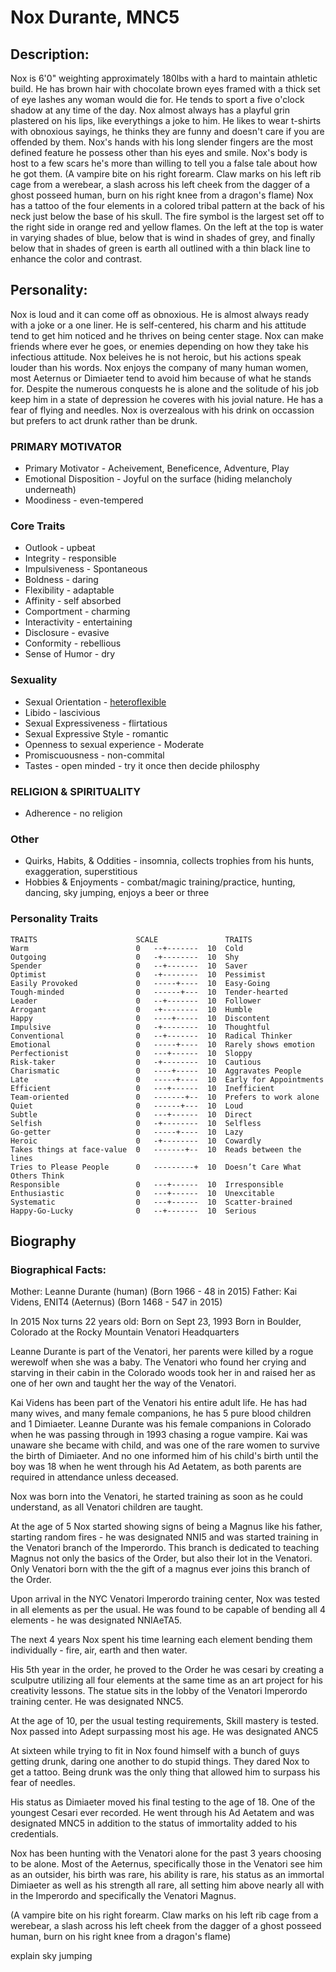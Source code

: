 # Nox Durante, MNC5

## Description:
Nox is 6'0" weighting approximately 180lbs with a hard to maintain athletic build.  He has brown hair with chocolate brown eyes framed with a thick set of eye lashes any woman would die for.  He tends to sport a five o'clock shadow at any time of the day.  Nox almost always has a playful grin plastered on his lips, like everythings a joke to him.  He likes to wear t-shirts with obnoxious sayings, he thinks they are funny and doesn't care if you are offended by them.  Nox's hands with his  long slender fingers are the most defined feature he possess other than his eyes and smile.  Nox's body is host to a few scars he's more than willing to tell you a false tale about how he got them.  (A vampire bite on his right forearm.  Claw marks on his left rib cage from a werebear, a slash across his left cheek from the dagger of a ghost posseed human, burn on his right knee from a dragon's flame) Nox has a tattoo of the four elements in a colored tribal pattern at the back of his neck just below the base of his skull.  The fire symbol is the largest set off to the right side in orange red and yellow flames.  On the left at the top is water in varying shades of blue, below that is wind in shades of grey, and finally below that in shades of green is earth all outlined with a thin black line to enhance the color and contrast.

## Personality:
Nox is loud and it can come off as obnoxious.  He is almost always ready with a joke or a one liner.  He is self-centered, his charm and his attitude tend to get him noticed and he thrives on being center stage.  Nox can make friends where ever he goes, or enemies depending on how they take his infectious attitude.  Nox beleives he is not heroic, but his actions speak louder than his words.  Nox enjoys the company of many human women, most Aeternus or Dimiaeter tend to avoid him because of what he stands for.  Despite the numerous conquests he is alone and the solitude of his job keep him in a state of depression he coveres with his jovial nature.  He has a fear of flying and needles.  Nox is overzealous with his drink on occassion but prefers to act drunk rather than be drunk.

### PRIMARY MOTIVATOR
* Primary Motivator - Acheivement, Beneficence, Adventure, Play 
* Emotional Disposition - Joyful on the surface (hiding melancholy underneath)
* Moodiness - even-tempered

### Core Traits
* Outlook - upbeat
* Integrity - responsible
* Impulsiveness - Spontaneous
* Boldness - daring
* Flexibility - adaptable
* Affinity - self absorbed
* Comportment - charming
* Interactivity - entertaining
* Disclosure - evasive
* Conformity - rebellious
* Sense of Humor - dry

### Sexuality
* Sexual Orientation - [heteroflexible](http://en.wikipedia.org/wiki/Heteroflexibility)
* Libido - lascivious
* Sexual Expressiveness - flirtatious
* Sexual Expressive Style - romantic
* Openness to sexual experience - Moderate
* Promiscuousness - non-commital
* Tastes - open minded - try it once then decide philosphy

### RELIGION & SPIRITUALITY	
* Adherence - no religion 

### Other
* Quirks, Habits, & Oddities - insomnia, collects trophies from his hunts, exaggeration, superstitious
* Hobbies & Enjoyments - combat/magic training/practice, hunting, dancing, sky jumping, enjoys a beer or three

### Personality Traits
	TRAITS	                    SCALE			    TRAITS
	Warm	                    0	--+-------	10	Cold		
	Outgoing	                0	-+--------	10	Shy
	Spender	                    0	--+-------	10	Saver
	Optimist	                0	-+--------	10	Pessimist
	Easily Provoked	            0	-----+----	10	Easy-Going
	Tough-minded	            0	------+---	10	Tender-hearted
	Leader	                    0	--+-------	10	Follower
	Arrogant	                0	-+--------	10	Humble
	Happy	                    0	----+-----	10	Discontent
	Impulsive	                0	-+--------	10	Thoughtful
	Conventional	            0	--+-------	10	Radical Thinker
	Emotional	                0	-----+----	10	Rarely shows emotion
	Perfectionist	            0	---+------	10	Sloppy
	Risk-taker	                0	-+--------	10	Cautious
	Charismatic	                0	----+-----	10	Aggravates People
	Late	                    0	-----+----	10	Early for Appointments
	Efficient	                0	---+------	10	Inefficient
	Team-oriented	            0	-------+--	10	Prefers to work alone
	Quiet	                    0	------+---	10	Loud
	Subtle	                    0	---+------	10	Direct
	Selfish	                    0	-+--------	10	Selfless
	Go-getter	                0	-----+----	10	Lazy
	Heroic	                    0	-+--------	10	Cowardly
	Takes things at face-value	0	-------+--	10	Reads between the lines
	Tries to Please People	    0	---------+	10	Doesn’t Care What Others Think
	Responsible	                0	---+------	10	Irresponsible
	Enthusiastic	            0	---+------	10	Unexcitable
	Systematic	                0	---+------	10	Scatter-brained
	Happy-Go-Lucky	            0	--+-------	10	Serious
	

## Biography

### Biographical Facts:

Mother: Leanne Durante (human) (Born 1966 - 48 in 2015)
Father:  Kai Videns, ENIT4 (Aeternus) (Born 1468 - 547 in 2015)

In 2015 Nox turns 22 years old:  Born on Sept 23, 1993
Born in Boulder, Colorado at the Rocky Mountain Venatori Headquarters

Leanne Durante is part of the Venatori, her parents were killed by a rogue werewolf when she was a baby.  The Venatori who found her crying and starving in their cabin in the Colorado woods took her in and raised her as one of her own and taught her the way of the Venatori.

Kai Videns has been part of the Venatori his entire adult life.  He has had many wives, and many female companions, he has 5 pure blood children and 1 Dimiaeter.  Leanne Durante was his female companions in Colorado when he was passing through in 1993 chasing a rogue vampire.  Kai was unaware she became with child, and was one of the rare women to survive the birth of Dimiaeter.  And no one informed him of his child's birth until the boy was 18 when he went through his Ad Aetatem, as both parents are required in attendance unless deceased.

Nox was born into the Venatori, he started training as soon as he could understand, as all Venatori children are taught.  

At the age of 5 Nox started showing signs of being a Magnus like his father, starting random fires - he was designated NNI5 and was started training in the Venatori branch of the Imperordo.  This branch is dedicated to teaching Magnus not only the basics of the Order, but also their lot in the Venatori.  Only Venatori born with the the gift of a magnus ever joins this branch of the Order.

Upon arrival in the NYC Venatori Imperordo training center, Nox was tested in all elements as per the usual.  He was found to be capable of bending all 4 elements  - he was designated NNIAeTA5.

The next 4 years Nox spent his time learning each element bending them individually - fire, air, earth and then water.

His 5th year in the order, he proved to the Order he was cesari by creating a sculputre utilizing all four elements at the same time as an art project for his creativity lessons.  The statue sits in the lobby of the Venatori Imperordo training center.  He was designated NNC5.

At the age of 10, per the usual testing requirements, Skill mastery is tested.  Nox passed into Adept surpassing most his age.  He was designated ANC5

At sixteen while trying to fit in Nox found himself with a bunch of guys getting drunk, daring one another to do stupid things.  They dared Nox to get a tattoo.  Being drunk was the only thing that allowed him to surpass his fear of needles.

His status as Dimiaeter moved his final testing to the age of 18.  One of the youngest Cesari ever recorded.  He went through his Ad Aetatem and was designated MNC5 in addition to the status of immortality added to his credentials.

Nox has been hunting with the Venatori alone for the past 3 years choosing to be alone.  Most of the Aeternus, specifically those in the Venatori see him as an outsider, his birth was rare, his ability is rare, his status as an immortal Dimiaeter as well as his strength all rare, all setting him above nearly all with in the Imperordo and specifically the Venatori Magnus.

 (A vampire bite on his right forearm.  Claw marks on his left rib cage from a werebear, a slash across his left cheek from the dagger of a ghost posseed human, burn on his right knee from a dragon's flame)

explain sky jumping